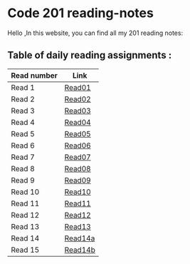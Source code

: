 # Code 201 reading-notes

Hello ,In this website, you can find all my 201 reading notes:


## Table of daily reading assignments :

Read number| Link
------------ | -------------
Read 1  | [Read01](https://marahirshaid.github.io/reading-notes/class01)
Read 2  | [Read02](https://marahirshaid.github.io/reading-notes/class02)
Read 3  | [Read03](https://marahirshaid.github.io/reading-notes/class03) 
Read 4  | [Read04](https://marahirshaid.github.io/reading-notes/class04)
Read 5  | [Read05](https://marahirshaid.github.io/reading-notes/class05)
Read 6  | [Read06](https://marahirshaid.github.io/reading-notes/class06)
Read 7  | [Read07](https://marahirshaid.github.io/reading-notes/class07)
Read 8  | [Read08](https://marahirshaid.github.io/reading-notes/class08)
Read 9  | [Read09](https://marahirshaid.github.io/reading-notes/class09)
Read 10 | [Read10](https://marahirshaid.github.io/reading-notes/class10)
Read 11 | [Read11](https://marahirshaid.github.io/reading-notes/class11)
Read 12 | [Read12](https://marahirshaid.github.io/reading-notes/class12)
Read 13 | [Read13](https://marahirshaid.github.io/reading-notes/class13)
Read 14 | [Read14a](https://marahirshaid.github.io/reading-notes/class14a)
Read 15 | [Read14b](https://marahirshaid.github.io/reading-notes/class14b)